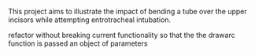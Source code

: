 This project aims to illustrate the impact of bending a tube over the upper incisors while attempting entrotracheal intubation.

refactor without breaking current functionality so that the the drawarc function is passed an object of parameters 




